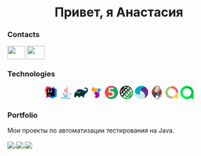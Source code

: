 <h1 align="center">Привет, я Анастасия </h1>

### Contacts

<p align="left">
<a href="https://t.me/bochkareva_a" target="blank"><img align="center" src="https://cdn.jsdelivr.net/npm/simple-icons@3.0.1/icons/telegram.svg" alt="" height="30" width="40" /></a>
<a href="mailto:mrnatsumi8@gmail.com" target="blank"><img align="center" src="https://cdn.jsdelivr.net/npm/simple-icons@3.0.1/icons/gmail.svg" alt="" height="30" width="40" /></a>
</p>

### Technologies

<p align="center">
<img width="6%" title="IntelliJ IDEA" src="images/logo/intellij-original.svg">
<img width="6%" title="Java" src="images/logo/java-original.svg">
<img width="6%" title="Gradle" src="images/logo/gradle-original.svg">
<img width="6%" title="Selenide" src="images/logo/Selenide.png">
<img width="6%" title="JUnit5" src="images/logo/junit-original.svg">
<img width="6%" title="RestAssured" src="images/logo/RestAssured.png">
<img width="6%" title="Appium" src="images/logo/Appium.png">
<img width="6%" title="Jenkins" src="images/logo/jenkins-original.svg">
<img width="6%" title="Allure Report" src="images/logo/AllureReports.png">
<img width="6%" title="Allure TestOps" src="images/logo/AllureTestOps.svg">
</p>

### Portfolio

Мои проекты по автоматизации тестирования на Java.

<a href="https://github.com/nas-bk/gabestore-ui-tests">
  <img align="center" src="https://github-readme-stats.vercel.app/api/pin/?username=nas-bk&repo=gabestore-ui-tests&theme=rose" />
</a> <a href="https://github.com/nas-bk/booker-api-tests">
  <img align="center" src="https://github-readme-stats.vercel.app/api/pin/?username=nas-bk&repo=booker-api-tests&theme=rose" />
</a> <a href="https://github.com/nas-bk/ticketer-mobile-tests">
  <img align="center" src="https://github-readme-stats.vercel.app/api/pin/?username=nas-bk&repo=ticketer-mobile-tests&theme=rose" />
</a>


<!--
**nas-bk/nas-bk** is a ✨ _special_ ✨ repository because its `README.md` (this file) appears on your GitHub profile.

Here are some ideas to get you started:

- 🔭 I’m currently working on ...
- 🌱 I’m currently learning ...
- 👯 I’m looking to collaborate on ...
- 🤔 I’m looking for help with ...
- 💬 Ask me about ...
- 📫 How to reach me: ...
- 😄 Pronouns: ...
- ⚡ Fun fact: ...
-->
